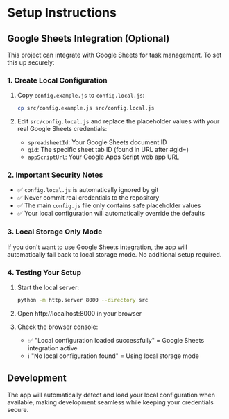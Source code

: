 # Setup Instructions

## Google Sheets Integration (Optional)

This project can integrate with Google Sheets for task management. To set this up securely:

### 1. Create Local Configuration

1. Copy `config.example.js` to `config.local.js`:
   ```bash
   cp src/config.example.js src/config.local.js
   ```

2. Edit `src/config.local.js` and replace the placeholder values with your real Google Sheets credentials:
   - `spreadsheetId`: Your Google Sheets document ID
   - `gid`: The specific sheet tab ID (found in URL after #gid=)
   - `appScriptUrl`: Your Google Apps Script web app URL

### 2. Important Security Notes

- ✅ `config.local.js` is automatically ignored by git
- ✅ Never commit real credentials to the repository
- ✅ The main `config.js` file only contains safe placeholder values
- ✅ Your local configuration will automatically override the defaults

### 3. Local Storage Only Mode

If you don't want to use Google Sheets integration, the app will automatically fall back to local storage mode. No additional setup required.

### 4. Testing Your Setup

1. Start the local server:
   ```bash
   python -m http.server 8000 --directory src
   ```

2. Open http://localhost:8000 in your browser

3. Check the browser console:
   - ✅ "Local configuration loaded successfully" = Google Sheets integration active
   - ℹ️ "No local configuration found" = Using local storage mode

## Development

The app will automatically detect and load your local configuration when available, making development seamless while keeping your credentials secure.
